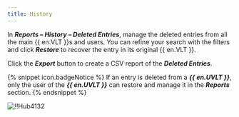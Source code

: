 ```yaml
---
title: History
---
```

In ***Reports – History – Deleted Entries***, manage the deleted entries from all the main {{ en.VLT }}s and users. You can refine your search with the filters and click ***Restore*** to recover the entry in its original {{ en.VLT }}.  

Click the ***Export*** button to create a CSV report of the ***Deleted Entries***.  

{% snippet icon.badgeNotice %} 
If an entry is deleted from a ***{{ en.UVLT }}***, only the user of the ***{{ en.UVLT }}*** can restore and manage it in the ***Reports*** section. 
{% endsnippet %}
 
![!!Hub4132](https://webdevolutions.azureedge.net/docs/en/hub/Hub4132.png)

